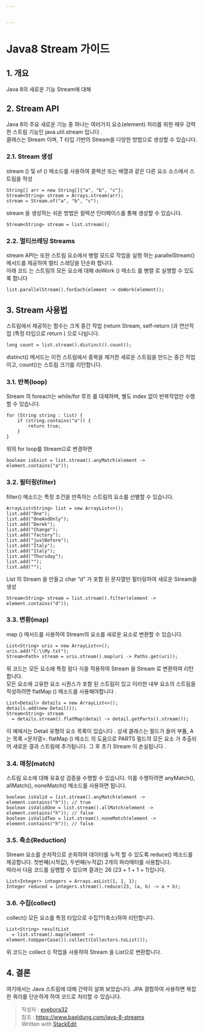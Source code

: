```yaml
---


---
```


<h1 id="java8-stream-가이드">Java8 Stream 가이드</h1>
<h2 id="개요">1. 개요</h2>
<p>Java 8의 새로운 기능 Stream에 대해</p>
<h2 id="stream-api">2. Stream API</h2>
<p>Java 8의 주요 새로운 기능 중 하나는 여러가지 요소(element) 처리를 위한 매우 강력한 스트림 기능인 java.util.stream 입니다 .<br>
클래스는 Stream  이며, T 타입 기반의 Stream을 다양한 방법으로 생성할 수 있습니다.</p>
<h3 id="stream-생성">2.1. Stream 생성</h3>
<p>stream () 및 of () 메소드를 사용하여 콜렉션 또는 배열과 같은 다른 요소 소스에서 스트림을 작성</p>
<pre class=" language-java"><code class="prism  language-java">String<span class="token punctuation">[</span><span class="token punctuation">]</span> arr <span class="token operator">=</span> <span class="token keyword">new</span> <span class="token class-name">String</span><span class="token punctuation">[</span><span class="token punctuation">]</span><span class="token punctuation">{</span><span class="token string">"a"</span><span class="token punctuation">,</span> <span class="token string">"b"</span><span class="token punctuation">,</span> <span class="token string">"c"</span><span class="token punctuation">}</span><span class="token punctuation">;</span>
Stream<span class="token operator">&lt;</span>String<span class="token operator">&gt;</span> stream <span class="token operator">=</span> Arrays<span class="token punctuation">.</span><span class="token function">stream</span><span class="token punctuation">(</span>arr<span class="token punctuation">)</span><span class="token punctuation">;</span>
stream <span class="token operator">=</span> Stream<span class="token punctuation">.</span><span class="token function">of</span><span class="token punctuation">(</span><span class="token string">"a"</span><span class="token punctuation">,</span> <span class="token string">"b"</span><span class="token punctuation">,</span> <span class="token string">"c"</span><span class="token punctuation">)</span><span class="token punctuation">;</span>
</code></pre>
<p>stream 을 생성하는 쉬운 방법은 컬렉션 인터페이스를 통해 생성할 수 있습니다.</p>
<pre class=" language-java"><code class="prism  language-java">Stream<span class="token operator">&lt;</span>String<span class="token operator">&gt;</span> stream <span class="token operator">=</span> list<span class="token punctuation">.</span><span class="token function">stream</span><span class="token punctuation">(</span><span class="token punctuation">)</span><span class="token punctuation">;</span>
</code></pre>
<h3 id="멀티쓰레딩-streams">2.2. 멀티쓰레딩 Streams</h3>
<p>stream API는 또한 스트림 요소에서 병렬 모드로 작업을 실행 하는 parallelStream() 메서드를 제공하여 멀티 스레딩을 단순화 합니다.<br>
아래 코드 는 스트림의 모든 요소에 대해 doWork () 메소드 를 병렬 로 실행할 수 있도록 합니다</p>
<pre class=" language-java"><code class="prism  language-java">list<span class="token punctuation">.</span><span class="token function">parallelStream</span><span class="token punctuation">(</span><span class="token punctuation">)</span><span class="token punctuation">.</span><span class="token function">forEach</span><span class="token punctuation">(</span>element <span class="token operator">-</span><span class="token operator">&gt;</span> <span class="token function">doWork</span><span class="token punctuation">(</span>element<span class="token punctuation">)</span><span class="token punctuation">)</span><span class="token punctuation">;</span>
</code></pre>
<h2 id="stream-사용법">3. Stream 사용법</h2>
<p>스트림에서  제공하는 함수는 크게 중간 작업 (return Stream, self-return )과 연산작업 (특정 타입으로 return ) 으로 나뉩니다.</p>
<pre class=" language-java"><code class="prism  language-java"><span class="token keyword">long</span> count <span class="token operator">=</span> list<span class="token punctuation">.</span><span class="token function">stream</span><span class="token punctuation">(</span><span class="token punctuation">)</span><span class="token punctuation">.</span><span class="token function">distinct</span><span class="token punctuation">(</span><span class="token punctuation">)</span><span class="token punctuation">.</span><span class="token function">count</span><span class="token punctuation">(</span><span class="token punctuation">)</span><span class="token punctuation">;</span>
</code></pre>
<p>distinct() 메서드는 이전 스트림에서 중복을 제거한 새로운 스트림을 만드는 중간 작업이고, count()는 스트림 크기를 리턴합니다.</p>
<h3 id="반복loop">3.1. 반복(loop)</h3>
<p>Stream 의 foreach는 while/for 루프 를 대체하며,  별도 index 없이 반복작업만 수행 할 수 있습니다.</p>
<pre class=" language-java"><code class="prism  language-java"><span class="token keyword">for</span> <span class="token punctuation">(</span>String string <span class="token operator">:</span> list<span class="token punctuation">)</span> <span class="token punctuation">{</span>
    <span class="token keyword">if</span> <span class="token punctuation">(</span>string<span class="token punctuation">.</span><span class="token function">contains</span><span class="token punctuation">(</span><span class="token string">"a"</span><span class="token punctuation">)</span><span class="token punctuation">)</span> <span class="token punctuation">{</span>
        <span class="token keyword">return</span> <span class="token boolean">true</span><span class="token punctuation">;</span>
    <span class="token punctuation">}</span>
<span class="token punctuation">}</span>
</code></pre>
<p>위의 for loop를  Stream으로 변경하면</p>
<pre class=" language-java"><code class="prism  language-java"><span class="token keyword">boolean</span> isExist <span class="token operator">=</span> list<span class="token punctuation">.</span><span class="token function">stream</span><span class="token punctuation">(</span><span class="token punctuation">)</span><span class="token punctuation">.</span><span class="token function">anyMatch</span><span class="token punctuation">(</span>element <span class="token operator">-</span><span class="token operator">&gt;</span> element<span class="token punctuation">.</span><span class="token function">contains</span><span class="token punctuation">(</span><span class="token string">"a"</span><span class="token punctuation">)</span><span class="token punctuation">)</span><span class="token punctuation">;</span>
</code></pre>
<h3 id="필터링filter">3.2. 필터링(filter)</h3>
<p>filter() 메소드는 특정 조건을 만족하는 스트림의 요소를 선별할 수 있습니다.</p>
<pre class=" language-java"><code class="prism  language-java">ArrayList<span class="token operator">&lt;</span>String<span class="token operator">&gt;</span> list <span class="token operator">=</span> <span class="token keyword">new</span> <span class="token class-name">ArrayList</span><span class="token operator">&lt;</span><span class="token operator">&gt;</span><span class="token punctuation">(</span><span class="token punctuation">)</span><span class="token punctuation">;</span>
list<span class="token punctuation">.</span><span class="token function">add</span><span class="token punctuation">(</span><span class="token string">"One"</span><span class="token punctuation">)</span><span class="token punctuation">;</span>
list<span class="token punctuation">.</span><span class="token function">add</span><span class="token punctuation">(</span><span class="token string">"OneAndOnly"</span><span class="token punctuation">)</span><span class="token punctuation">;</span>
list<span class="token punctuation">.</span><span class="token function">add</span><span class="token punctuation">(</span><span class="token string">"Derek"</span><span class="token punctuation">)</span><span class="token punctuation">;</span>
list<span class="token punctuation">.</span><span class="token function">add</span><span class="token punctuation">(</span><span class="token string">"Change"</span><span class="token punctuation">)</span><span class="token punctuation">;</span>
list<span class="token punctuation">.</span><span class="token function">add</span><span class="token punctuation">(</span><span class="token string">"factory"</span><span class="token punctuation">)</span><span class="token punctuation">;</span>
list<span class="token punctuation">.</span><span class="token function">add</span><span class="token punctuation">(</span><span class="token string">"justBefore"</span><span class="token punctuation">)</span><span class="token punctuation">;</span>
list<span class="token punctuation">.</span><span class="token function">add</span><span class="token punctuation">(</span><span class="token string">"Italy"</span><span class="token punctuation">)</span><span class="token punctuation">;</span>
list<span class="token punctuation">.</span><span class="token function">add</span><span class="token punctuation">(</span><span class="token string">"Italy"</span><span class="token punctuation">)</span><span class="token punctuation">;</span>
list<span class="token punctuation">.</span><span class="token function">add</span><span class="token punctuation">(</span><span class="token string">"Thursday"</span><span class="token punctuation">)</span><span class="token punctuation">;</span>
list<span class="token punctuation">.</span><span class="token function">add</span><span class="token punctuation">(</span><span class="token string">""</span><span class="token punctuation">)</span><span class="token punctuation">;</span>
list<span class="token punctuation">.</span><span class="token function">add</span><span class="token punctuation">(</span><span class="token string">""</span><span class="token punctuation">)</span><span class="token punctuation">;</span>
</code></pre>
<p>List  의 Stream  을 만들고 char “d” 가 포함 된 문자열만 필터링하여 새로운 Stream을 생성</p>
<pre class=" language-java"><code class="prism  language-java">Stream<span class="token operator">&lt;</span>String<span class="token operator">&gt;</span> stream <span class="token operator">=</span> list<span class="token punctuation">.</span><span class="token function">stream</span><span class="token punctuation">(</span><span class="token punctuation">)</span><span class="token punctuation">.</span><span class="token function">filter</span><span class="token punctuation">(</span>element <span class="token operator">-</span><span class="token operator">&gt;</span> element<span class="token punctuation">.</span><span class="token function">contains</span><span class="token punctuation">(</span><span class="token string">"d"</span><span class="token punctuation">)</span><span class="token punctuation">)</span><span class="token punctuation">;</span>
</code></pre>
<h3 id="변환map">3.3. 변환(map)</h3>
<p>map () 메서드를 사용하여 Stream의 요소를 새로운 요소로 변환할 수 있습니다.</p>
<pre class=" language-java"><code class="prism  language-java">List<span class="token operator">&lt;</span>String<span class="token operator">&gt;</span> uris <span class="token operator">=</span> <span class="token keyword">new</span> <span class="token class-name">ArrayList</span><span class="token operator">&lt;</span><span class="token operator">&gt;</span><span class="token punctuation">(</span><span class="token punctuation">)</span><span class="token punctuation">;</span>
uris<span class="token punctuation">.</span><span class="token function">add</span><span class="token punctuation">(</span><span class="token string">"C:\\My.txt"</span><span class="token punctuation">)</span><span class="token punctuation">;</span>
Stream<span class="token operator">&lt;</span>Path<span class="token operator">&gt;</span> stream <span class="token operator">=</span> uris<span class="token punctuation">.</span><span class="token function">stream</span><span class="token punctuation">(</span><span class="token punctuation">)</span><span class="token punctuation">.</span><span class="token function">map</span><span class="token punctuation">(</span>uri <span class="token operator">-</span><span class="token operator">&gt;</span> Paths<span class="token punctuation">.</span><span class="token function">get</span><span class="token punctuation">(</span>uri<span class="token punctuation">)</span><span class="token punctuation">)</span><span class="token punctuation">;</span>
</code></pre>
<p>위 코드는  모든 요소에 특정 람다 식을 적용하여 Stream 을 Stream<path> 로 변환하여 리턴합니다.<br>
모든 요소에 고유한 요소 시퀀스가 ​​포함 된 스트림이 있고 이러한 내부 요소의 스트림을 작성하려면 flatMap () 메소드를 사용해야합니다 .</path></p>
<pre class=" language-java"><code class="prism  language-java">List<span class="token operator">&lt;</span>Detail<span class="token operator">&gt;</span> details <span class="token operator">=</span> <span class="token keyword">new</span> <span class="token class-name">ArrayList</span><span class="token operator">&lt;</span><span class="token operator">&gt;</span><span class="token punctuation">(</span><span class="token punctuation">)</span><span class="token punctuation">;</span>
details<span class="token punctuation">.</span><span class="token function">add</span><span class="token punctuation">(</span><span class="token keyword">new</span> <span class="token class-name">Detail</span><span class="token punctuation">(</span><span class="token punctuation">)</span><span class="token punctuation">)</span><span class="token punctuation">;</span>
Stream<span class="token operator">&lt;</span>String<span class="token operator">&gt;</span> stream
  <span class="token operator">=</span> details<span class="token punctuation">.</span><span class="token function">stream</span><span class="token punctuation">(</span><span class="token punctuation">)</span><span class="token punctuation">.</span><span class="token function">flatMap</span><span class="token punctuation">(</span>detail <span class="token operator">-</span><span class="token operator">&gt;</span> detail<span class="token punctuation">.</span><span class="token function">getParts</span><span class="token punctuation">(</span><span class="token punctuation">)</span><span class="token punctuation">.</span><span class="token function">stream</span><span class="token punctuation">(</span><span class="token punctuation">)</span><span class="token punctuation">)</span><span class="token punctuation">;</span>
</code></pre>
<p>이 예에서는 Detail 유형의 요소 목록이 있습니다 . 상세 클래스는 필드가 들어 부품, A는 목록 &lt;문자열&gt;. flatMap () 메소드 의 도움으로 PARTS 필드의 모든 요소 가 추출되어 새로운 결과 스트림에 추가됩니다. 그 후 초기 Stream  이 손실됩니다 .</p>
<h3 id="매칭match">3.4. 매칭(match)</h3>
<p>스트림 요소에 대해 유효성 검증을 수행할 수 있습니다. 이를 수행하려면 anyMatch(), allMatch(), noneMatch() 메소드를 사용하면 됩니다.</p>
<pre class=" language-java"><code class="prism  language-java"><span class="token keyword">boolean</span> isValid <span class="token operator">=</span> list<span class="token punctuation">.</span><span class="token function">stream</span><span class="token punctuation">(</span><span class="token punctuation">)</span><span class="token punctuation">.</span><span class="token function">anyMatch</span><span class="token punctuation">(</span>element <span class="token operator">-</span><span class="token operator">&gt;</span> element<span class="token punctuation">.</span><span class="token function">contains</span><span class="token punctuation">(</span><span class="token string">"h"</span><span class="token punctuation">)</span><span class="token punctuation">)</span><span class="token punctuation">;</span> <span class="token comment">// true</span>
<span class="token keyword">boolean</span> isValidOne <span class="token operator">=</span> list<span class="token punctuation">.</span><span class="token function">stream</span><span class="token punctuation">(</span><span class="token punctuation">)</span><span class="token punctuation">.</span><span class="token function">allMatch</span><span class="token punctuation">(</span>element <span class="token operator">-</span><span class="token operator">&gt;</span> element<span class="token punctuation">.</span><span class="token function">contains</span><span class="token punctuation">(</span><span class="token string">"h"</span><span class="token punctuation">)</span><span class="token punctuation">)</span><span class="token punctuation">;</span> <span class="token comment">// false</span>
<span class="token keyword">boolean</span> isValidTwo <span class="token operator">=</span> list<span class="token punctuation">.</span><span class="token function">stream</span><span class="token punctuation">(</span><span class="token punctuation">)</span><span class="token punctuation">.</span><span class="token function">noneMatch</span><span class="token punctuation">(</span>element <span class="token operator">-</span><span class="token operator">&gt;</span> element<span class="token punctuation">.</span><span class="token function">contains</span><span class="token punctuation">(</span><span class="token string">"h"</span><span class="token punctuation">)</span><span class="token punctuation">)</span><span class="token punctuation">;</span> <span class="token comment">// false</span>
</code></pre>
<h3 id="축소reduction">3.5. 축소(Reduction)</h3>
<p>Stream 요소를 순차적으로 순회하여 데이터를 누적 할 수 있도록 reduce() 메소드를 제공합니다.  첫번째(시작값), 두번째(누적값) 2개의 파라메터를 사용합니다.<br>
따라서 다음 코드를 실행할 수 있으며 결과는 26 (23 + 1 + 1 + 1)입니다.</p>
<pre class=" language-java"><code class="prism  language-java">List<span class="token operator">&lt;</span>Integer<span class="token operator">&gt;</span> integers <span class="token operator">=</span> Arrays<span class="token punctuation">.</span><span class="token function">asList</span><span class="token punctuation">(</span><span class="token number">1</span><span class="token punctuation">,</span> <span class="token number">1</span><span class="token punctuation">,</span> <span class="token number">1</span><span class="token punctuation">)</span><span class="token punctuation">;</span>
Integer reduced <span class="token operator">=</span> integers<span class="token punctuation">.</span><span class="token function">stream</span><span class="token punctuation">(</span><span class="token punctuation">)</span><span class="token punctuation">.</span><span class="token function">reduce</span><span class="token punctuation">(</span><span class="token number">23</span><span class="token punctuation">,</span> <span class="token punctuation">(</span>a<span class="token punctuation">,</span> b<span class="token punctuation">)</span> <span class="token operator">-</span><span class="token operator">&gt;</span> a <span class="token operator">+</span> b<span class="token punctuation">)</span><span class="token punctuation">;</span>
</code></pre>
<h3 id="수집collect">3.6. 수집(collect)</h3>
<p>collect() 모든 요소를 특정 타입으로 수집??(축소)하여 리턴합니다.</p>
<pre class=" language-java"><code class="prism  language-java">List<span class="token operator">&lt;</span>String<span class="token operator">&gt;</span> resultList 
  <span class="token operator">=</span> list<span class="token punctuation">.</span><span class="token function">stream</span><span class="token punctuation">(</span><span class="token punctuation">)</span><span class="token punctuation">.</span><span class="token function">map</span><span class="token punctuation">(</span>element <span class="token operator">-</span><span class="token operator">&gt;</span> element<span class="token punctuation">.</span><span class="token function">toUpperCase</span><span class="token punctuation">(</span><span class="token punctuation">)</span><span class="token punctuation">)</span><span class="token punctuation">.</span><span class="token function">collect</span><span class="token punctuation">(</span>Collectors<span class="token punctuation">.</span><span class="token function">toList</span><span class="token punctuation">(</span><span class="token punctuation">)</span><span class="token punctuation">)</span><span class="token punctuation">;</span>
</code></pre>
<p>위 코드는 collect () 작업을 사용하여 Stream 을 List으로 변환합니다.</p>
<h2 id="결론">4. 결론</h2>
<p>여기에서는 Java 스트림에 대해 간략히 살펴 보았습니다. JPA 결합하여 사용하면 복잡한 쿼리를 단순하게 하여 코드로 처리할 수 있습니다.</p>
<blockquote>
<p>작성자 : <a href="https://github.com/eyebora">eyebora32</a><br>
참조 : <a href="https://www.baeldung.com/java-8-streams">https://www.baeldung.com/java-8-streams</a><br>
Written with <a href="https://stackedit.io/">StackEdit</a></p>
</blockquote>

